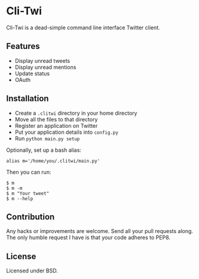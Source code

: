 Cli-Twi
=======

Cli-Twi is a dead-simple command line interface Twitter client.

Features
--------

* Display unread tweets
* Display unread mentions
* Update status
* OAuth

Installation
------------

* Create a `.clitwi` directory in your home directory
* Move all the files to that directory
* Register an application on Twitter
* Put your application details into `config.py`
* Run `python main.py setup`

Optionally, set up a bash alias:

    alias m='/home/you/.clitwi/main.py'

Then you can run:

    $ m
    $ m -m
    $ m "Your tweet"
    $ m --help

Contribution
------------

Any hacks or improvements are welcome. Send all your pull requests along. The
only humble request I have is that your code adheres to PEP8.

License
-------

Licensed under BSD.

